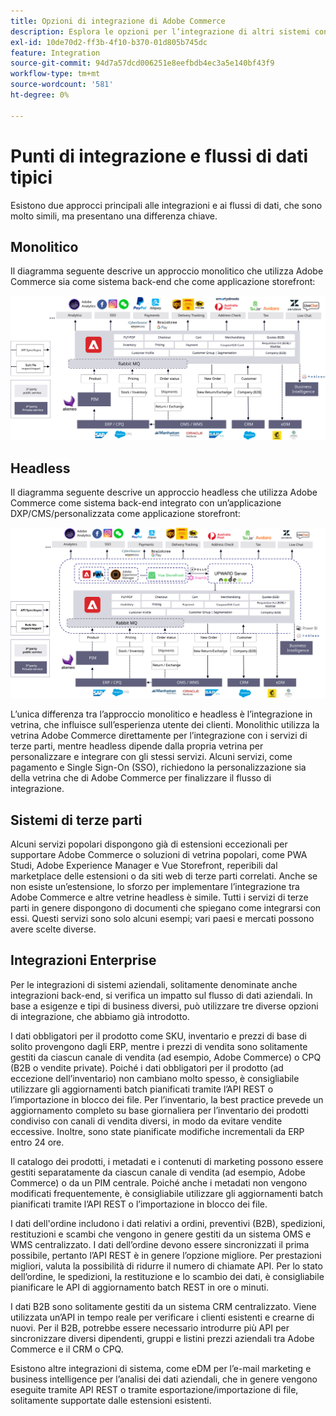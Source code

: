 ```yaml
---
title: Opzioni di integrazione di Adobe Commerce
description: Esplora le opzioni per l’integrazione di altri sistemi con l’implementazione di Adobe Commerce.
exl-id: 10de70d2-ff3b-4f10-b370-01d805b745dc
feature: Integration
source-git-commit: 94d7a57dcd006251e8eefbdb4ec3a5e140bf43f9
workflow-type: tm+mt
source-wordcount: '581'
ht-degree: 0%

---
```


# Punti di integrazione e flussi di dati tipici

Esistono due approcci principali alle integrazioni e ai flussi di dati, che sono molto simili, ma presentano una differenza chiave.

## Monolitico

Il diagramma seguente descrive un approccio monolitico che utilizza Adobe Commerce sia come sistema back-end che come applicazione storefront:

![Diagramma monolitico di Adobe Commerce](../../assets/playbooks/integration-monolith.svg)

## Headless

Il diagramma seguente descrive un approccio headless che utilizza Adobe Commerce come sistema back-end integrato con un’applicazione DXP/CMS/personalizzata come applicazione storefront:

![Diagramma Adobe Commerce headless](../../assets/playbooks/integration-headless.svg)

L’unica differenza tra l’approccio monolitico e headless è l’integrazione in vetrina, che influisce sull’esperienza utente dei clienti. Monolithic utilizza la vetrina Adobe Commerce direttamente per l’integrazione con i servizi di terze parti, mentre headless dipende dalla propria vetrina per personalizzare e integrare con gli stessi servizi. Alcuni servizi, come pagamento e Single Sign-On (SSO), richiedono la personalizzazione sia della vetrina che di Adobe Commerce per finalizzare il flusso di integrazione.

## Sistemi di terze parti

Alcuni servizi popolari dispongono già di estensioni eccezionali per supportare Adobe Commerce o soluzioni di vetrina popolari, come PWA Studi, Adobe Experience Manager e Vue Storefront, reperibili dal marketplace delle estensioni o da siti web di terze parti correlati. Anche se non esiste un’estensione, lo sforzo per implementare l’integrazione tra Adobe Commerce e altre vetrine headless è simile. Tutti i servizi di terze parti in genere dispongono di documenti che spiegano come integrarsi con essi. Questi servizi sono solo alcuni esempi; vari paesi e mercati possono avere scelte diverse.

## Integrazioni Enterprise

Per le integrazioni di sistemi aziendali, solitamente denominate anche integrazioni back-end, si verifica un impatto sul flusso di dati aziendali. In base a esigenze e tipi di business diversi, può utilizzare tre diverse opzioni di integrazione, che abbiamo già introdotto.

I dati obbligatori per il prodotto come SKU, inventario e prezzi di base di solito provengono dagli ERP, mentre i prezzi di vendita sono solitamente gestiti da ciascun canale di vendita (ad esempio, Adobe Commerce) o CPQ (B2B o vendite private). Poiché i dati obbligatori per il prodotto (ad eccezione dell’inventario) non cambiano molto spesso, è consigliabile utilizzare gli aggiornamenti batch pianificati tramite l’API REST o l’importazione in blocco dei file. Per l’inventario, la best practice prevede un aggiornamento completo su base giornaliera per l’inventario dei prodotti condiviso con canali di vendita diversi, in modo da evitare vendite eccessive. Inoltre, sono state pianificate modifiche incrementali da ERP entro 24 ore.

Il catalogo dei prodotti, i metadati e i contenuti di marketing possono essere gestiti separatamente da ciascun canale di vendita (ad esempio, Adobe Commerce) o da un PIM centrale. Poiché anche i metadati non vengono modificati frequentemente, è consigliabile utilizzare gli aggiornamenti batch pianificati tramite l’API REST o l’importazione in blocco dei file.

I dati dell&#39;ordine includono i dati relativi a ordini, preventivi (B2B), spedizioni, restituzioni e scambi che vengono in genere gestiti da un sistema OMS e WMS centralizzato. I dati dell’ordine devono essere sincronizzati il prima possibile, pertanto l’API REST è in genere l’opzione migliore. Per prestazioni migliori, valuta la possibilità di ridurre il numero di chiamate API. Per lo stato dell’ordine, le spedizioni, la restituzione e lo scambio dei dati, è consigliabile pianificare le API di aggiornamento batch REST in ore o minuti.

I dati B2B sono solitamente gestiti da un sistema CRM centralizzato. Viene utilizzata un’API in tempo reale per verificare i clienti esistenti e crearne di nuovi. Per il B2B, potrebbe essere necessario introdurre più API per sincronizzare diversi dipendenti, gruppi e listini prezzi aziendali tra Adobe Commerce e il CRM o CPQ.

Esistono altre integrazioni di sistema, come eDM per l’e-mail marketing e business intelligence per l’analisi dei dati aziendali, che in genere vengono eseguite tramite API REST o tramite esportazione/importazione di file, solitamente supportate dalle estensioni esistenti.

